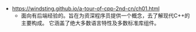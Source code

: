 + https://windsting.github.io/a-tour-of-cpp-2nd-cn/ch01.html
    - 面向有后端经验的。旨在为资深程序员提供一个概念，去了解现代C++的主要构成。 它涵盖了绝大多数语言特性及多数标准库组件。
